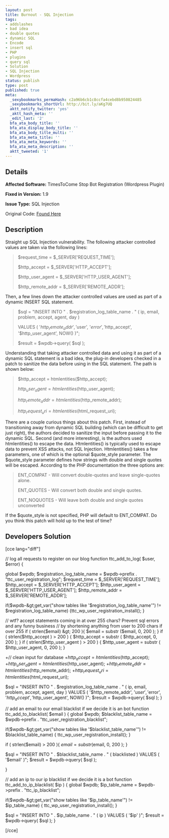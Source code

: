 ```yaml
---
layout: post
title: Burnout - SQL Injection
tags:
- addslashes
- bad idea
- double quotes
- dynamic SQL
- Encode
- insert sql
- PHP
- plugins
- query sql
- Solution
- SQL Injection
- Wordpress
status: publish
type: post
published: true
meta:
  _sexybookmarks_permaHash: c2a96b6cb1c8ccfa4cebd8b950824485
  _sexybookmarks_shortUrl: http://bit.ly/aKg7UQ
  aktt_notify_twitter: 'yes'
  _aktt_hash_meta: ''
  _edit_last: '2'
  bfa_ata_body_title: ''
  bfa_ata_display_body_title: ''
  bfa_ata_body_title_multi: ''
  bfa_ata_meta_title: ''
  bfa_ata_meta_keywords: ''
  bfa_ata_meta_description: ''
  aktt_tweeted: '1'
---
```

## Details
__Affected Software:__ TimesToCome Stop Bot Registration (Wordpress Plugin)

__Fixed in Version:__  1.9

__Issue Type:__ SQL Injection

Original Code: <a title="Burnout" href="http://spotthevuln.com/2010/08/burnout/" target="_blank">Found    Here</a>
## Description
Straight up SQL Injection vulnerability. The following attacker controlled values are taken via the following lines:
<blockquote>$request_time = $_SERVER['REQUEST_TIME'];

$http_accept = $_SERVER['HTTP_ACCEPT'];

$http_user_agent = $_SERVER['HTTP_USER_AGENT'];

$http_remote_addr = $_SERVER['REMOTE_ADDR'];</blockquote>
Then, a few lines down the attacker controlled values are used as part of a dynamic INSERT SQL statement.
<blockquote>$sql = "INSERT INTO " . $registration_log_table_name . " ( ip, email, problem, accept, agent, day )

VALUES ( '$http_remote_addr', '$user', '$error', '$http_accept', '$http_user_agent', NOW() )";

$result = $wpdb-&gt;query( $sql );</blockquote>
Understanding that taking attacker controlled data and using it as part of a dynamic SQL statement is a bad idea, the plug-in developers checked in a patch to sanitize the data before using in the SQL statement. The path is shown below:
<blockquote>$http_accept = htmlentities($http_accept);

$http_user_agent = htmlentities($http_user_agent);

$http_remote_addr = htmlentities($http_remote_addr);

$http_request_uri = htmlentities($html_request_uri);</blockquote>
There are a couple curious things about this patch. First, instead of transitioning away from dynamic SQL building (which can be difficult to get just right), the authors decided to sanitize the input before passing it to the dynamic SQL. Second (and more interesting), is the authors used htmlentities() to escape the data. Htmlentities() is typically used to escape data to prevent XSS attacks, not SQL Injection. Htmlentities() takes a few parameters, one of which is the optional $quote_style parameter. The $quote_style parameter defines how strings with double and single quotes will be escaped. According to the PHP documentation the three options are:
<blockquote>ENT_COMPAT  - Will convert double-quotes and leave single-quotes alone.

ENT_QUOTES  - Will convert both double and single quotes.

ENT_NOQUOTES - Will leave both double and single quotes unconverted</blockquote>
If the $quote_style is not specified, PHP will default to ENT_COMPAT. Do you think this patch will hold up to the test of time?
## Developers Solution
[cce lang="diff"]

// log all requests to register on our blog
function ttc_add_to_log( $user, $error)
{

global $wpdb;
$registration_log_table_name = $wpdb-&gt;prefix . "ttc_user_registration_log";
$request_time = $_SERVER['REQUEST_TIME'];
$http_accept = $_SERVER['HTTP_ACCEPT'];
$http_user_agent = $_SERVER['HTTP_USER_AGENT'];
$http_remote_addr = $_SERVER['REMOTE_ADDR'];

if($wpdb-&gt;get_var("show tables like  '$registration_log_table_name'") != $registration_log_table_name)  {ttc_wp_user_registration_install();
}

// wtf? accept statements coming in at over 255 chars?  Prevent sql errors and any funny business
// by shortening anything from user to 200 chars if over 255
if ( strlen($email) &gt; 200 ){ $email = substr ($email, 0, 200 ); }
if ( strlen($http_accept ) &gt; 200 ) { $http_accept = substr ( $http_accept, 0, 200 ); }
if ( strlen($http_user_agent ) &gt; 200 ) { $http_user_agent = substr ( $http_user_agent, 0, 200 ); }

+// clean input for database
+$http_accept = htmlentities($http_accept);
+$http_user_agent = htmlentities($http_user_agent);
+$http_remote_addr = htmlentities($http_remote_addr);
+$http_request_uri = htmlentities($html_request_uri);

$sql = "INSERT INTO " . $registration_log_table_name . " ( ip, email, problem, accept, agent, day )
VALUES ( '$http_remote_addr', '$user', '$error', '$http_accept', '$http_user_agent', NOW() )";
$result = $wpdb-&gt;query( $sql );
}

// add an email to our email blacklist if we decide it is an bot
function ttc_add_to_blacklist( $email )
{
global $wpdb;
$blacklist_table_name = $wpdb-&gt;prefix . "ttc_user_registration_blacklist";

if($wpdb-&gt;get_var("show tables like '$blacklist_table_name'") != $blacklist_table_name) {
ttc_wp_user_registration_install();
}

if ( strlen($email) &gt; 200 ){ $email = substr ($email, 0, 200 ); }

$sql = "INSERT INTO " . $blacklist_table_name . " ( blacklisted ) VALUES ( '$email' )";
$result = $wpdb-&gt;query( $sql );

}

// add an ip to our ip blacklist if we decide it is a bot
function ttc_add_to_ip_blacklist( $ip )
{
global $wpdb;
$ip_table_name = $wpdb-&gt;prefix . "ttc_ip_blacklist";

if($wpdb-&gt;get_var("show tables like '$ip_table_name'") != $ip_table_name) {
ttc_wp_user_registration_install();
}

$sql = "INSERT INTO " . $ip_table_name . " ( ip ) VALUES ( '$ip' )";
$result = $wpdb-&gt;query( $sql );
}

[/cce]
